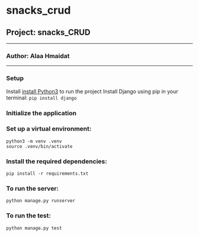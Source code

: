 # snacks_crud

## Project: snacks_CRUD
---
### Author: Alaa Hmaidat
---

### Setup
Install [install Python3](https://wsvincent.com/install-python/#install-python-on-linux) to run the project
Install Django using pip in your terminal: `pip install django`

### Initialize the application

### Set up a virtual environment:
```
python3 -m venv .venv
source .venv/bin/activate
```
### Install the required dependencies:
```
pip install -r requirements.txt
```
### To run the server:
```
python manage.py runserver 
```
### To run the test:
```
python manage.py test
```

